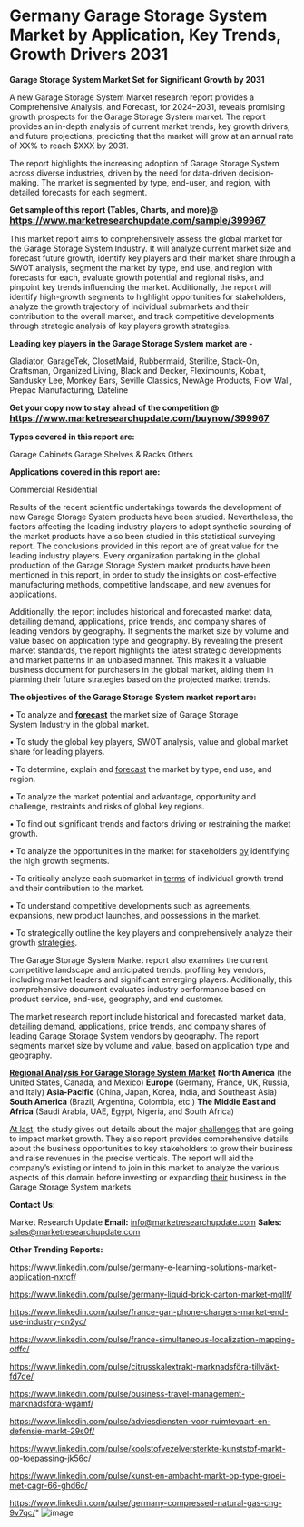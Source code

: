 # Germany Garage Storage System Market by Application, Key Trends, Growth Drivers 2031

<strong>Garage Storage System Market Set for Significant Growth by 2031</strong>

A new Garage Storage System Market research report provides a Comprehensive Analysis, and Forecast, for 2024–2031, reveals promising growth prospects for the Garage Storage System market. The report provides an in-depth analysis of current market trends, key growth drivers, and future projections, predicting that the market will grow at an annual rate of XX% to reach $XXX by 2031.

The report highlights the increasing adoption of Garage Storage System across diverse industries, driven by the need for data-driven decision-making. The market is segmented by type, end-user, and region, with detailed forecasts for each segment.

<strong>Get sample of this report (Tables, Charts, and more)@ <a href=https://www.marketresearchupdate.com/sample/399967><font size=3 color=#0000ff>https://www.marketresearchupdate.com/sample/399967</font></a></strong>

This market report aims to comprehensively assess the global market for the Garage Storage System Industry. It will analyze current market size and forecast future growth, identify key players and their market share through a SWOT analysis, segment the market by type, end use, and region with forecasts for each, evaluate growth potential and regional risks, and pinpoint key trends influencing the market. Additionally, the report will identify high-growth segments to highlight opportunities for stakeholders, analyze the growth trajectory of individual submarkets and their contribution to the overall market, and track competitive developments through strategic analysis of key players growth strategies.

<strong>Leading key players in the Garage Storage System market are -</strong>

Gladiator, GarageTek, ClosetMaid, Rubbermaid, Sterilite, Stack-On, Craftsman, Organized Living, Black and Decker, Fleximounts, Kobalt, Sandusky Lee, Monkey Bars, Seville Classics, NewAge Products, Flow Wall, Prepac Manufacturing, Dateline

<strong>Get your copy now to stay ahead of the competition @ <a href=https://www.marketresearchupdate.com/buynow/399967><font size=3 color=#0000ff>https://www.marketresearchupdate.com/buynow/399967</font></a></strong>

<strong>Types covered in this report are:</strong>

Garage Cabinets
Garage Shelves & Racks
Others

<strong>Applications covered in this report are:</strong>

Commercial
Residential

Results of the recent scientific undertakings towards the development of new Garage Storage System products have been studied. Nevertheless, the factors affecting the leading industry players to adopt synthetic sourcing of the market products have also been studied in this statistical surveying report. The conclusions provided in this report are of great value for the leading industry players. Every organization partaking in the global production of the Garage Storage System market products have been mentioned in this report, in order to study the insights on cost-effective manufacturing methods, competitive landscape, and new avenues for applications.

Additionally, the report includes historical and forecasted market data, detailing demand, applications, price trends, and company shares of leading vendors by geography. It segments the market size by volume and value based on application type and geography. By revealing the present market standards, the report highlights the latest strategic developments and market patterns in an unbiased manner. This makes it a valuable business document for purchasers in the global market, aiding them in planning their future strategies based on the projected market trends.

<strong>The objectives of the Garage Storage System market report are:</strong>

• To analyze and <strong><a href=https://www.innovations-i.com/release/514709.html><strong>forecast</strong></a></strong> the market size of Garage Storage System Industry in the global market.

• To study the global key players, SWOT analysis, value and global market share for leading players.

• To determine, explain and <a href=https://coda.io/@aditi-shina/usa-direct-bank-market-2023-comprehensive-strategic-report-with->forecast</a> the market by type, end use, and region.

• To analyze the market potential and advantage, opportunity and challenge, restraints and risks of global key regions.

• To find out significant trends and factors driving or restraining the market growth.

• To analyze the opportunities in the market for stakeholders <a href=https://tealfeed.com/europe-childcare-software-market-2023-latest-jcaef>by</a> identifying the high growth segments.

• To critically analyze each submarket in <a href=https://coda.io/@vicky-pande/usa-mcu-market-2023-updated-technological-trends-in-2023-2027-le>terms</a> of individual growth trend and their contribution to the market.

• To understand competitive developments such as agreements, expansions, new product launches, and possessions in the market.

• To strategically outline the key players and comprehensively analyze their growth <a href=ASDF881288>strategies</a>.

The Garage Storage System Market report also examines the current competitive landscape and anticipated trends, profiling key vendors, including market leaders and significant emerging players. Additionally, this comprehensive document evaluates industry performance based on product service, end-use, geography, and end customer.

The market research report include historical and forecasted market data, detailing demand, applications, price trends, and company shares of leading Garage Storage System vendors by geography. The report segments market size by volume and value, based on application type and geography.

<strong><u><b>Regional Analysis For Garage Storage System Market</b></u></strong>
<strong><b>North America</b></strong> (the United States, Canada, and Mexico)
<strong><b>Europe </b></strong>(Germany, France, UK, Russia, and Italy)
<strong><b>Asia-Pacific</b></strong> (China, Japan, Korea, India, and Southeast Asia)
<strong><b>South America</b></strong> (Brazil, Argentina, Colombia, etc.)
<strong><b>The Middle East and Africa</b></strong> (Saudi Arabia, UAE, Egypt, Nigeria, and South Africa)

<a href=https://www.innovations-i.com/release/513709.html>At last,</a> the study gives out details about the major <a href=ASDF991299>challenges</a> that are going to impact market growth. They also report provides comprehensive details about the business opportunities to key stakeholders to grow their business and raise revenues in the precise verticals. The report will aid the company’s existing or intend to join in this market to analyze the various aspects of this domain before investing or expanding <a href=https://coda.io/@mangesh-charde/usa-fully-automated-external-defibrillators-market-size-growth-s>their</a> business in the Garage Storage System markets.

<strong>Contact Us:</strong>

Market Research Update
<strong>Email:</strong> info@marketresearchupdate.com
<strong>Sales:</strong> sales@marketresearchupdate.com

<strong>Other Trending Reports:</strong>

<a href=https://www.linkedin.com/pulse/germany-e-learning-solutions-market-application-nxrcf/>https://www.linkedin.com/pulse/germany-e-learning-solutions-market-application-nxrcf/</a>

<a href=https://www.linkedin.com/pulse/germany-liquid-brick-carton-market-mqllf/>https://www.linkedin.com/pulse/germany-liquid-brick-carton-market-mqllf/</a>

<a href=https://www.linkedin.com/pulse/france-gan-phone-chargers-market-end-use-industry-cn2yc/>https://www.linkedin.com/pulse/france-gan-phone-chargers-market-end-use-industry-cn2yc/</a>

<a href=https://www.linkedin.com/pulse/france-simultaneous-localization-mapping-otffc/>https://www.linkedin.com/pulse/france-simultaneous-localization-mapping-otffc/</a>

<a href=https://www.linkedin.com/pulse/citrusskalextrakt-marknadsföra-tillväxt-fd7de/>https://www.linkedin.com/pulse/citrusskalextrakt-marknadsföra-tillväxt-fd7de/</a>

<a href=https://www.linkedin.com/pulse/business-travel-management-marknadsföra-wgamf/>https://www.linkedin.com/pulse/business-travel-management-marknadsföra-wgamf/</a>

<a href=https://www.linkedin.com/pulse/adviesdiensten-voor-ruimtevaart-en-defensie-markt-29s0f/>https://www.linkedin.com/pulse/adviesdiensten-voor-ruimtevaart-en-defensie-markt-29s0f/</a>

<a href=https://www.linkedin.com/pulse/koolstofvezelversterkte-kunststof-markt-op-toepassing-jk56c/>https://www.linkedin.com/pulse/koolstofvezelversterkte-kunststof-markt-op-toepassing-jk56c/</a>

<a href=https://www.linkedin.com/pulse/kunst-en-ambacht-markt-op-type-groei-met-cagr-66-ghd6c/>https://www.linkedin.com/pulse/kunst-en-ambacht-markt-op-type-groei-met-cagr-66-ghd6c/</a>

<a href=https://www.linkedin.com/pulse/germany-compressed-natural-gas-cng-9v7qc/>https://www.linkedin.com/pulse/germany-compressed-natural-gas-cng-9v7qc/</a>"
![image](https://github.com/user-attachments/assets/1f7d7013-9ce9-4ece-8c52-c9bdcac16536)
